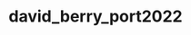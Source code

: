 # david_berry_port2022

<!--TODO Description, Motivation, Installation, Usage, Credits, License  -->